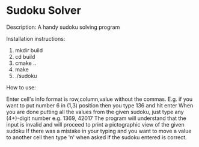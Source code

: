 # Sudoku Solver

Description:
A handy sudoku solving program



Installation instructions:
1. mkdir build
2. cd build
3. cmake ..
4. make
5. ./sudoku



How to use:

Enter cell's info format is row,column,value without the commas.
E.g. if you want to put number 6 in (1,3) position then you type 136 and hit enter
When you are done putting all the values from the given sudoku, just type any (4+)-digit number e.g. 1369, 42017
The program will understand that the input is invalid and will proceed to print a pictographic view of the given sudoku
If there was a mistake in your typing and you want to move a value to another cell then type 'n' when asked if the sudoku entered is correct.
